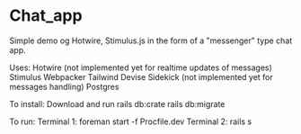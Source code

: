 # Chat_app

Simple demo og Hotwire, Stimulus.js in the form of a "messenger" type chat app.

Uses:
Hotwire (not implemented yet for realtime updates of messages)
Stimulus
Webpacker
Tailwind
Devise
Sidekick (not implemented yet for messages handling)
Postgres

To install:
Download and run 
rails db:crate
rails db:migrate

To run:
Terminal 1: foreman start -f Procfile.dev 
Terminal 2: rails s